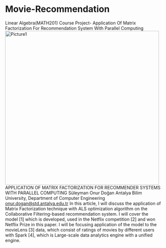 # Movie-Recommendation
Linear Algebra(MATH201) Course Project- Application Of Matrix Factorization For Recommendation System With Parallel Computing 
<img width="496" alt="Picture1" src="https://user-images.githubusercontent.com/72014272/151699725-1721baa3-e0c2-4bb1-83ff-35b569817163.png">
APPLICATION OF MATRIX FACTORIZATION FOR RECOMMENDER SYSTEMS WITH PARALLEL COMPUTING
Süleyman Onur Doğan
Antalya Bilim University, Department of Computer Engineering
onur.dogan@std.antalya.edu.tr
In this article, I will discuss the application of Matrix Factorization technique with ALS optimization algorithm on the Collaborative Filtering-based recommendation system. I will cover the model [1] which is developed, used in the Netflix competition [2] and won Netflix Prize in this paper. I will be focusing application of the model to the movieLens [3] data, which consist of ratings of movies by different users with Spark [4], which is Large-scale data analytics engine with a unified engine.

